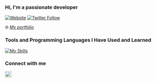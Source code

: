 ### Hi, I'm a passionate developer

[![Website](https://img.shields.io/website?label=HichamAf.github.io&style=for-the-badge&url=https%3A%2F%2FHichamAF.github.io)](https://HichamAf.github.io)
[![Twitter Follow](https://img.shields.io/twitter/follow/HichamAfilali?color=1DA1F2&logo=twitter&style=for-the-badge)](https://twitter.com/intent/follow?original_referer=https%3A%2F%2Fgithub.com%2FHichamAf&screen_name=HichamAfilali)

<!-- <p><img src="https://github-readme-streak-stats.herokuapp.com/?user=HichamAf&theme=algolia"/></p> -->

<!-- - 🥇 Certification:<br> -->
🌐 <a href="https://hichamaf.github.io/"><em>My portfolio</em></a> <!-- <img src="https://img.shields.io/badge/WEBSITE-12100E?logo=html5&color=1DA1F2&logoColor=white" /> -->
### Tools and Programming Languages I Have Used and Learned
[![My Skills](https://skillicons.dev/icons?i=py,django,js,react,java,spring,git)](https://skillicons.dev)

<!-- ### 🙊 A little laughter for you 
![Jokes Card](https://readme-jokes.vercel.app/api?theme=algolia) -->

### Connect with me

[<img align="left" alt="codeSTACKr | LinkedIn" width="22px" src="https://cdn.jsdelivr.net/npm/simple-icons@v3/icons/linkedin.svg" />][Linkedin]

[Linkedin]: https://linkedin.com/in/hichamafilali
